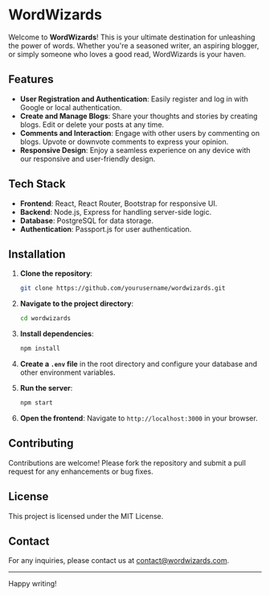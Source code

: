 # WordWizards

Welcome to **WordWizards**! This is your ultimate destination for unleashing the power of words. Whether you're a seasoned writer, an aspiring blogger, or simply someone who loves a good read, WordWizards is your haven.

## Features

- **User Registration and Authentication**: Easily register and log in with Google or local authentication.
- **Create and Manage Blogs**: Share your thoughts and stories by creating blogs. Edit or delete your posts at any time.
- **Comments and Interaction**: Engage with other users by commenting on blogs. Upvote or downvote comments to express your opinion.
- **Responsive Design**: Enjoy a seamless experience on any device with our responsive and user-friendly design.

## Tech Stack

- **Frontend**: React, React Router, Bootstrap for responsive UI.
- **Backend**: Node.js, Express for handling server-side logic.
- **Database**: PostgreSQL for data storage.
- **Authentication**: Passport.js for user authentication.

## Installation

1. **Clone the repository**:
   ```bash
   git clone https://github.com/yourusername/wordwizards.git
   ```

2. **Navigate to the project directory**:
   ```bash
   cd wordwizards
   ```

3. **Install dependencies**:
   ```bash
   npm install
   ```

4. **Create a `.env` file** in the root directory and configure your database and other environment variables.

5. **Run the server**:
   ```bash
   npm start
   ```

6. **Open the frontend**:
   Navigate to `http://localhost:3000` in your browser.

## Contributing

Contributions are welcome! Please fork the repository and submit a pull request for any enhancements or bug fixes.

## License

This project is licensed under the MIT License.

## Contact

For any inquiries, please contact us at [contact@wordwizards.com](mailto:contact@wordwizards.com).

---

Happy writing!
